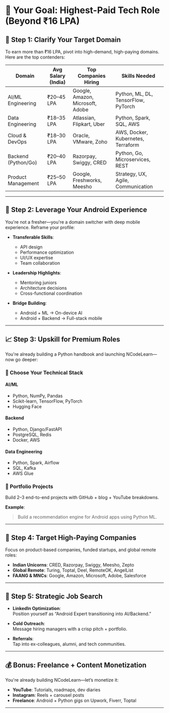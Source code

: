 # 🚀 Your Goal: Highest-Paid Tech Role (Beyond ₹16 LPA)

## 🎯 Step 1: Clarify Your Target Domain

To earn more than ₹16 LPA, pivot into high-demand, high-paying domains. Here are the top contenders:

| Domain               | Avg Salary (India) | Top Companies Hiring               | Skills Needed                              |
|---------------------|--------------------|------------------------------------|--------------------------------------------|
| AI/ML Engineering   | ₹20–45 LPA         | Google, Amazon, Microsoft, Adobe   | Python, ML, DL, TensorFlow, PyTorch        |
| Data Engineering    | ₹18–35 LPA         | Atlassian, Flipkart, Uber          | Python, Spark, SQL, AWS                    |
| Cloud & DevOps      | ₹18–30 LPA         | Oracle, VMware, Zoho               | AWS, Docker, Kubernetes, Terraform         |
| Backend (Python/Go) | ₹20–40 LPA         | Razorpay, Swiggy, CRED             | Python, Go, Microservices, REST            |
| Product Management  | ₹25–50 LPA         | Google, Freshworks, Meesho         | Strategy, UX, Agile, Communication         |

---

## 🧠 Step 2: Leverage Your Android Experience

You're not a fresher—you're a domain switcher with deep mobile experience. Reframe your profile:

- **Transferable Skills**:
  - API design
  - Performance optimization
  - UI/UX expertise
  - Team collaboration

- **Leadership Highlights**:
  - Mentoring juniors
  - Architecture decisions
  - Cross-functional coordination

- **Bridge Building**:
  - Android + ML → On-device AI
  - Android + Backend → Full-stack mobile

---

## 📈 Step 3: Upskill for Premium Roles

You're already building a Python handbook and launching NCodeLearn—now go deeper:

### 🔧 Choose Your Technical Stack

#### AI/ML
- Python, NumPy, Pandas
- Scikit-learn, TensorFlow, PyTorch
- Hugging Face

#### Backend
- Python, Django/FastAPI
- PostgreSQL, Redis
- Docker, AWS

#### Data Engineering
- Python, Spark, Airflow
- SQL, Kafka
- AWS Glue

### 📁 Portfolio Projects

Build 2–3 end-to-end projects with GitHub + blog + YouTube breakdowns.

**Example**:  
> Build a recommendation engine for Android apps using Python ML.

---

## 💼 Step 4: Target High-Paying Companies

Focus on product-based companies, funded startups, and global remote roles:

- **Indian Unicorns**: CRED, Razorpay, Swiggy, Meesho, Zepto  
- **Global Remote**: Turing, Toptal, Deel, RemoteOK, AngelList  
- **FAANG & MNCs**: Google, Amazon, Microsoft, Adobe, Salesforce  

---

## 🧭 Step 5: Strategic Job Search

- **LinkedIn Optimization**:  
  Position yourself as “Android Expert transitioning into AI/Backend.”

- **Cold Outreach**:  
  Message hiring managers with a crisp pitch + portfolio.

- **Referrals**:  
  Tap into ex-colleagues, alumni, and tech communities.

---

## 💰 Bonus: Freelance + Content Monetization

You're already building NCodeLearn—let’s monetize it:

- **YouTube**: Tutorials, roadmaps, dev diaries  
- **Instagram**: Reels + carousel posts  
- **Freelance**: Android + Python gigs on Upwork, Fiverr, Toptal  

---
